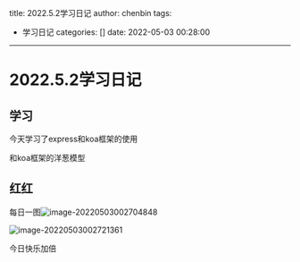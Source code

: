 title: 2022.5.2学习日记
author: chenbin
tags:
  - 学习日记
categories: []
date: 2022-05-03 00:28:00
---
# 2022.5.2学习日记

## 学习

今天学习了express和koa框架的使用

和koa框架的洋葱模型

## 红红

每日一图![image-20220503002704848](https://ypyun-cdn.u1n1.com/img/picgo/2022/05/03/20220503002708.png)

![image-20220503002721361](https://ypyun-cdn.u1n1.com/img/picgo/2022/05/03/20220503002724.png)

今日快乐加倍


